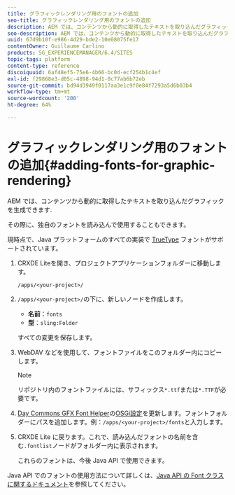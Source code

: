 ```yaml
---
title: グラフィックレンダリング用のフォントの追加
seo-title: グラフィックレンダリング用のフォントの追加
description: AEM では、コンテンツから動的に取得したテキストを取り込んだグラフィックを生成できます
seo-description: AEM では、コンテンツから動的に取得したテキストを取り込んだグラフィックを生成できます
uuid: 67d9b10f-e986-4d29-bde2-10e08075fe17
contentOwner: Guillaume Carlino
products: SG_EXPERIENCEMANAGER/6.4/SITES
topic-tags: platform
content-type: reference
discoiquuid: 6af48ef5-75e6-4b66-bc0d-ecf254b1c4ef
exl-id: f29868e3-d05c-4898-94d1-0c77ab6b72eb
source-git-commit: bd94d3949f0117aa3e1c9f0e84f7293a5d6b03b4
workflow-type: tm+mt
source-wordcount: '200'
ht-degree: 64%

---
```


# グラフィックレンダリング用のフォントの追加{#adding-fonts-for-graphic-rendering}

AEM では、コンテンツから動的に取得したテキストを取り込んだグラフィックを生成できます.

その際に、独自のフォントを読み込んで使用することもできます。

現時点で、Java プラットフォームのすべての実装で [TrueType](https://en.wikipedia.org/wiki/Truetype) フォントがサポートされています。

1. CRXDE Liteを開き、プロジェクトアプリケーションフォルダーに移動します。

   `/apps/<your-project>/`

1. `/apps/<your-project>/`の下に、新しいノードを作成します。

   * **名前**：`fonts`
   * **型**：`sling:Folder`

   すべての変更を保存します。

1. WebDAV などを使用して、フォントファイルをこのフォルダー内にコピーします。

   >[!NOTE]
   >
   >リポジトリ内のフォントファイルには、サフィックス`*.ttf`または`*.TTF`が必要です。

1. [Day Commons GFX Font Helper](/help/sites-deploying/osgi-configuration-settings.md)の[OSGi設定](/help/sites-deploying/configuring-osgi.md)を更新します。フォントフォルダーにパスを追加します。例：`/apps/<your-project>/fonts`と入力します。

1. CRXDE Lite に戻ります。これで、読み込んだフォントの名前を含む`.fontlist`ノードがフォルダー内に表示されます。

   これらのフォントは、今後 Java API で使用できます。

Java API でのフォントの使用方法について詳しくは、[Java API の Font クラスに関するドキュメント](https://download.oracle.com/javase/6/docs/api/java/awt/Font.html)を参照してください。
